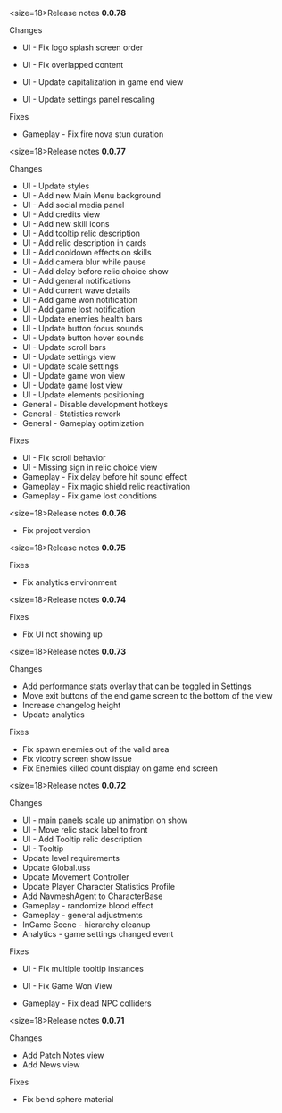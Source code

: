 <size=18>Release notes <b>0.0.78</b></size>

Changes
- UI - Fix logo splash screen order
- UI - Fix overlapped content

- UI - Update capitalization in game end view
- UI - Update settings panel rescaling

Fixes
- Gameplay - Fix fire nova stun duration

<size=18>Release notes <b>0.0.77</b></size>

Changes
- UI - Update styles
- UI - Add new Main Menu background
- UI - Add social media panel
- UI - Add credits view
- UI - Add new skill icons
- UI - Add tooltip relic description
- UI - Add relic description in cards
- UI - Add cooldown effects on skills
- UI - Add camera blur while pause
- UI - Add delay before relic choice show
- UI - Add general notifications
- UI - Add current wave details
- UI - Add game won notification
- UI - Add game lost notification
- UI - Update enemies health bars
- UI - Update button focus sounds
- UI - Update button hover sounds
- UI - Update scroll bars
- UI - Update settings view
- UI - Update scale settings
- UI - Update game won view
- UI - Update game lost view
- UI - Update elements positioning 
- General - Disable development hotkeys
- General - Statistics rework
- General - Gameplay optimization


Fixes
- UI - Fix scroll behavior
- UI - Missing sign in relic choice view
- Gameplay - Fix delay before hit sound effect
- Gameplay - Fix magic shield relic reactivation
- Gameplay - Fix game lost conditions

<size=18>Release notes <b>0.0.76</b></size>
- Fix project version

<size=18>Release notes <b>0.0.75</b></size>

Fixes
- Fix analytics environment

<size=18>Release notes <b>0.0.74</b></size>

Fixes
- Fix UI not showing up

<size=18>Release notes <b>0.0.73</b></size>

Changes
- Add performance stats overlay that can be toggled in Settings
- Move exit buttons of the end game screen to the bottom of the view
- Increase changelog height
- Update analytics

Fixes
- Fix spawn enemies out of the valid area
- Fix vicotry screen show issue 
- Fix Enemies killed count display on game end screen

<size=18>Release notes <b>0.0.72</b></size>

Changes
- UI - main panels scale up animation on show
- UI - Move relic stack label to front
- UI - Add Tooltip relic description
- UI - Tooltip
- Update level requirements
- Update Global.uss
- Update Movement Controller
- Update Player Character Statistics Profile
- Add NavmeshAgent to CharacterBase
- Gameplay - randomize blood effect
- Gameplay - general adjustments
- InGame Scene - hierarchy cleanup
- Analytics - game settings changed event

Fixes
- UI - Fix multiple tooltip instances
- UI - Fix Game Won View

- Gameplay - Fix dead NPC colliders

<size=18>Release notes <b>0.0.71</b></size>

Changes
- Add Patch Notes view
- Add News view

Fixes
- Fix bend sphere material
